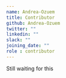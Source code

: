 ```yaml
---
name: Andrea-Ozuem
title: Contributor
github: Andrea-Ozuem
twitter: ""
linkedin: ""
slack: ""
joining_date: ""
role : contributor
---
```


Still waiting for this
